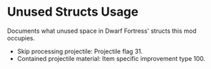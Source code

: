 # Unused Structs Usage

Documents what unused space in Dwarf Fortress' structs this mod occupies.

- Skip processing projectile: Projectile flag 31.
- Contained projectile material: Item specific improvement type 100.
